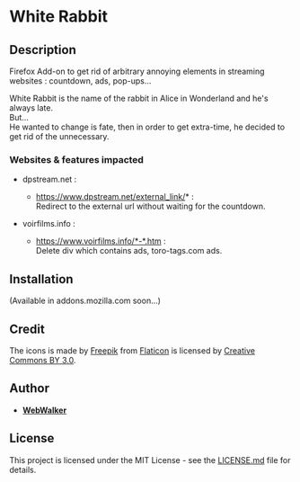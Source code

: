 # White Rabbit

## Description

Firefox Add-on to get rid of arbitrary annoying elements in streaming websites : countdown, ads, pop-ups...

White Rabbit is the name of the rabbit in Alice in Wonderland and he's always late.<br>
But...<br> He wanted to change is fate, then in order to get extra-time, he decided to get rid of the unnecessary.

### Websites & features impacted

 - dpstream.net :
   - https://www.dpstream.net/external_link/* :<br>
   Redirect to the external url without waiting for the countdown.

 - voirfilms.info :
   - https://www.voirfilms.info/*-*.htm :<br>
   Delete div which contains ads, toro-tags.com ads.

## Installation

(Available in addons.mozilla.com soon...)

## Credit

The icons is made by [Freepik](http://www.freepik.com) from [Flaticon](https://www.flaticon.com/) is licensed by [Creative Commons BY 3.0](http://creativecommons.org/licenses/by/3.0/).

## Author

* **[WebWalker](https://github.com/wbwlkr)**

## License

This project is licensed under the MIT License - see the [LICENSE.md](LICENSE.md) file for details.
